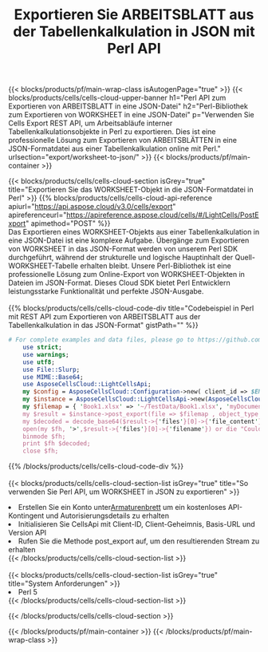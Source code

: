 ﻿---
title: Exportieren Sie ARBEITSBLATT aus der Tabellenkalkulation in JSON mit Perl API
description:  Aspose.Cells Cloud REST API unterstützt den Export von Dateien im {0}-Format in {1} mit {2}.
url: /de/perl/export/worksheet-to-json/
---
{{< blocks/products/pf/main-wrap-class isAutogenPage="true" >}}
{{< blocks/products/cells/cells-cloud-upper-banner h1="Perl API zum Exportieren von ARBEITSBLATT in eine JSON-Datei" h2="Perl-Bibliothek zum Exportieren von WORKSHEET in eine JSON-Datei" p="Verwenden Sie Cells Export REST API, um Arbeitsabläufe interner Tabellenkalkulationsobjekte in Perl zu exportieren. Dies ist eine professionelle Lösung zum Exportieren von ARBEITSBLÄTTEN in eine JSON-Formatdatei aus einer Tabellenkalkulation online mit Perl." urlsection="export/worksheet-to-json/" >}}
{{< blocks/products/pf/main-container >}}

{{< blocks/products/cells/cells-cloud-section isGrey="true" title="Exportieren Sie das WORKSHEET-Objekt in die JSON-Formatdatei in Perl" >}}
{{% blocks/products/cells/cells-cloud-api-reference apiurl="https://api.aspose.cloud/v3.0/cells/export" apireferenceurl="https://apireference.aspose.cloud/cells/#/LightCells/PostExport" apimethod="POST" %}}
<br/>
Das Exportieren eines WORKSHEET-Objekts aus einer Tabellenkalkulation in eine JSON-Datei ist eine komplexe Aufgabe. Übergänge zum Exportieren von WORKSHEET in das JSON-Format werden von unserem Perl SDK durchgeführt, während der strukturelle und logische Hauptinhalt der Quell-WORKSHEET-Tabelle erhalten bleibt. Unsere Perl-Bibliothek ist eine professionelle Lösung zum Online-Export von WORKSHEET-Objekten in Dateien im JSON-Format. Dieses Cloud SDK bietet Perl Entwicklern leistungsstarke Funktionalität und perfekte JSON-Ausgabe.
<br/>
<br/>
{{% blocks/products/cells/cells-cloud-code-div title="Codebeispiel in Perl mit REST API zum Exportieren von ARBEITSBLATT aus der Tabellenkalkulation in das JSON-Format" gistPath="" %}}
  
```perl
# For complete examples and data files, please go to https://github.com/aspose-cells-cloud/aspose-cells-cloud-perl/
    use strict;
    use warnings;
    use utf8; 
    use File::Slurp;
    use MIME::Base64;
    use AsposeCellsCloud::LightCellsApi;
    my $config = AsposeCellsCloud::Configuration->new( client_id => $ENV{'ProductClientId'}, client_secret => $ENV{'ProductClientSecret'});
    my $instance = AsposeCellsCloud::LightCellsApi->new(AsposeCellsCloud::ApiClient->new( $config));
    my $filemap = { 'Book1.xlsx' => '~/TestData/Book1.xlsx', 'myDocument.xlsx' => ~/TestData/myDocument.xlsx'};
    my $result = $instance->post_export(file => $filemap , object_type => 'worksheet',format => 'json');
    my $decoded = decode_base64($result->{'files'}[0]->{'file_content'});
    open(my $fh, '>',$result->{'files'}[0]->{'filename'}) or die "Could not open file!";
    binmode $fh;
    print $fh $decoded;
    close $fh;
```
   
{{% /blocks/products/cells/cells-cloud-code-div %}}
<br/>
<br/>
{{< blocks/products/cells/cells-cloud-section-list isGrey="true" title="So verwenden Sie Perl API, um WORKSHEET in JSON zu exportieren" >}}
<li> Erstellen Sie ein Konto unter<a href="https://dashboard.aspose.cloud/">Armaturenbrett</a> um ein kostenloses API-Kontingent und Autorisierungsdetails zu erhalten</li>
<li>Initialisieren Sie CellsApi mit Client-ID, Client-Geheimnis, Basis-URL und Version API</li>
<li>Rufen Sie die Methode post_export auf, um den resultierenden Stream zu erhalten</li>
{{< /blocks/products/cells/cells-cloud-section-list >}}
<br/>
<br/>
{{< blocks/products/cells/cells-cloud-section-list isGrey="true" title="System Anforderungen" >}}
<li>Perl 5</li>
{{< /blocks/products/cells/cells-cloud-section-list >}}

{{< /blocks/products/cells/cells-cloud-section >}}

{{< /blocks/products/pf/main-container >}}
{{< /blocks/products/pf/main-wrap-class >}}
